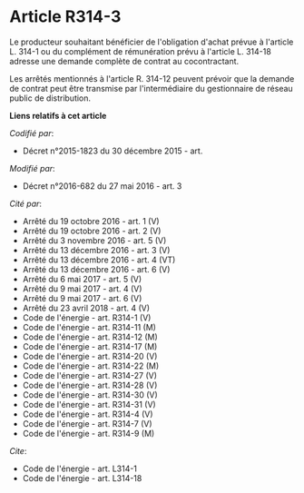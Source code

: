 # Article R314-3

Le producteur souhaitant bénéficier de l'obligation d'achat prévue à l'article L. 314-1 ou du complément de rémunération
prévu à l'article L. 314-18 adresse une demande complète de contrat au cocontractant. 

Les arrêtés mentionnés à l'article R. 314-12 peuvent prévoir que la demande de contrat peut être transmise par
l'intermédiaire du gestionnaire de réseau public de distribution.

**Liens relatifs à cet article**

_Codifié par_:

  - Décret n°2015-1823 du 30 décembre 2015 - art.

_Modifié par_:

  - Décret n°2016-682 du 27 mai 2016 - art. 3

_Cité par_:

  - Arrêté du 19 octobre 2016 - art. 1 (V)
  - Arrêté du 19 octobre 2016 - art. 2 (V)
  - Arrêté du 3 novembre 2016 - art. 5 (V)
  - Arrêté du 13 décembre 2016 - art. 3 (V)
  - Arrêté du 13 décembre 2016 - art. 4 (VT)
  - Arrêté du 13 décembre 2016 - art. 6 (V)
  - Arrêté du 6 mai 2017 - art. 5 (V)
  - Arrêté du 9 mai 2017 - art. 4 (V)
  - Arrêté du 9 mai 2017 - art. 6 (V)
  - Arrêté du 23 avril 2018 - art. 4 (V)
  - Code de l'énergie - art. R314-1 (V)
  - Code de l'énergie - art. R314-11 (M)
  - Code de l'énergie - art. R314-12 (M)
  - Code de l'énergie - art. R314-17 (M)
  - Code de l'énergie - art. R314-20 (V)
  - Code de l'énergie - art. R314-22 (M)
  - Code de l'énergie - art. R314-27 (V)
  - Code de l'énergie - art. R314-28 (V)
  - Code de l'énergie - art. R314-30 (V)
  - Code de l'énergie - art. R314-31 (V)
  - Code de l'énergie - art. R314-4 (V)
  - Code de l'énergie - art. R314-7 (V)
  - Code de l'énergie - art. R314-9 (M)

_Cite_:

  - Code de l'énergie - art. L314-1
  - Code de l'énergie - art. L314-18
